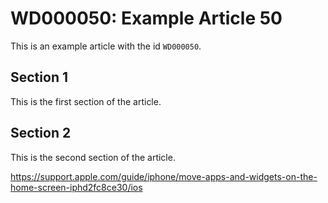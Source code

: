 # WD000050: Example Article 50

This is an example article with the id `WD000050`.

## Section 1

This is the first section of the article.

## Section 2

This is the second section of the article.

https://support.apple.com/guide/iphone/move-apps-and-widgets-on-the-home-screen-iphd2fc8ce30/ios

